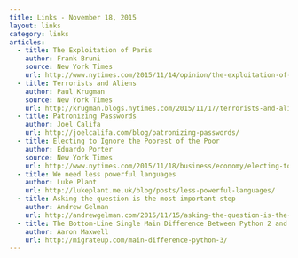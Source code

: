 ```yaml
---
title: Links - November 18, 2015
layout: links
category: links
articles:
  - title: The Exploitation of Paris
    author: Frank Bruni
    source: New York Times
    url: http://www.nytimes.com/2015/11/14/opinion/the-exploitation-of-paris.html
  - title: Terrorists and Aliens
    author: Paul Krugman
    source: New York Times
    url: http://krugman.blogs.nytimes.com/2015/11/17/terrorists-and-aliens/
  - title: Patronizing Passwords
    author: Joel Califa
    url: http://joelcalifa.com/blog/patronizing-passwords/
  - title: Electing to Ignore the Poorest of the Poor
    author: Eduardo Porter
    source: New York Times
    url: http://www.nytimes.com/2015/11/18/business/economy/electing-to-ignore-the-poorest-of-the-poor.html
  - title: We need less powerful languages
    author: Luke Plant
    url: http://lukeplant.me.uk/blog/posts/less-powerful-languages/
  - title: Asking the question is the most important step
    author: Andrew Gelman
    url: http://andrewgelman.com/2015/11/15/asking-the-question-is-the-most-important-step/
  - title: The Bottom-Line Single Main Difference Between Python 2 and 3
    author: Aaron Maxwell
    url: http://migrateup.com/main-difference-python-3/
---
```

